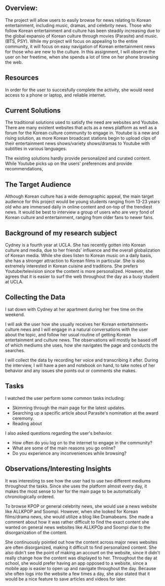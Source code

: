 ## Overview:

The project will allow users to easily browse for news relating to Korean entertainment, including music, dramas, and celebrity news. Those who follow Korean entertainment and culture has been steadily increasing due to the global expansio of Korean culture through movies (Parasite) and music. (BTS, PSY). While my project will focus on appealing to the entire community, it will focus on easy navigation of Korean entertainment news for those who are new to the culture. In this assignment, I will observe the user on her freetime, when she spends a lot of time on her phone browsing the web.

## Resources
In order for the user to succesfully complete the activity, she would need access to a phone or laptop, and reliable internet. 

## Current Solutions
The traditional solutions used to satisfy the need are websites and Youtube. There are many existent websites that acts as a news platform as well as a forum for the Korean culture community to engage in. Youtube is a new and rising solution, as more Korean broadcast stations begin to upload clips of their entertainment news shows/variety shows/dramas to Youtube with subtitles in various languages.

The existing solutions hardly provide personalized and curated content. While Youtube picks up on the users' preferences and provide recommendations,

## The Target Audience

Although Korean culture has a wide demographic appeal, the main target audience for this project would be young students ranging from 13-23 years old who are immersed daily in online content and on-top of the trendiest news. It would be best to interview a group of users who are very fond of Korean culture and entertainment, ranging from older fans to newer fans.

## Background of my research subject

Cydney is a fourth year at UCLA. She has recently gotten into Korean culture and media, due to her friends' influence and the overall globalization of Korean media. While she does listen to Korean music on a daily basis, she has a stronger attraction to Korean films in particular. She is also extremely interested in Korean cuisine and traditions. She prefers Youtube/television since the content is more personalized. However, she agrees that it is easier to surf the web throughout the day as a busy student at UCLA.

## Collecting the Data

I sat down with Cydney at her apartment during her free time on the weekend. 

I will ask the user how she usually receives her Korean entertainment+ culture news and I will engage in a natural conversations with the user about the topic, and follow her usual routine of getting Korean entertainment and culture news. The observations will mostly be based off of which mediums she uses, how she navigates the page and conducts the searches.

I will collect the data by recording her voice and transcribing it after. During the interview, I will have a pen and notebook on hand, to take notes of her behavior and any issues she points out or comments she makes. 

## Tasks
I watched the user perform some common tasks including:

-  Skimming through the main page for the latest updates.
-  Searching up a specific article about Parasite's nomination at the award ceremony.
-  Reading about

I also asked questions regarding the user's behavior.

-  How often do you log on to the internet to engage in the community?
-  What are some of the main reasons you go online?
-  Do you experience any inconveniences while browsing?

## Observations/Interesting Insights 

It was interesting to see how the user had to use two different mediums throughout the tasks. Since she uses the platform almost every day, it makes the most sense to her for the main page to be automatically chronologically ordered.

To browse KPOP or general celebrity news, she would use a news website like ALLKPOP and Soompi. However, when she looked for Korean films/drama news, she would utilize a blog like Dramabeans. She made a comment about how it was rather difficult to find the exact content she wanted on general news websites like ALLKPOp and Soompi due to the disorganization of the content. 

She continuously pointed out how the content across major news websites are often disorganized, making it difficult to find personalized content. She also didn't see the point of making an account on the website, since it didn't really change how the content was displayed to her. Throughout the day at school, she would prefer having an app opposed to a website, since a mobile app is easier to open up and navigate throughout the day. Because she often logs into the website a few times a day, she also stated that it would be a nice feature to save articles and videos for later.













